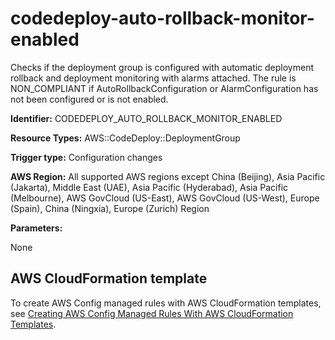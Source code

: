 # codedeploy\-auto\-rollback\-monitor\-enabled<a name="codedeploy-auto-rollback-monitor-enabled"></a>

Checks if the deployment group is configured with automatic deployment rollback and deployment monitoring with alarms attached\. The rule is NON\_COMPLIANT if AutoRollbackConfiguration or AlarmConfiguration has not been configured or is not enabled\. 

**Identifier:** CODEDEPLOY\_AUTO\_ROLLBACK\_MONITOR\_ENABLED

**Resource Types:** AWS::CodeDeploy::DeploymentGroup

**Trigger type:** Configuration changes

**AWS Region:** All supported AWS regions except China \(Beijing\), Asia Pacific \(Jakarta\), Middle East \(UAE\), Asia Pacific \(Hyderabad\), Asia Pacific \(Melbourne\), AWS GovCloud \(US\-East\), AWS GovCloud \(US\-West\), Europe \(Spain\), China \(Ningxia\), Europe \(Zurich\) Region

**Parameters:**

None  

## AWS CloudFormation template<a name="w2aac12c33c15b9d143c17"></a>

To create AWS Config managed rules with AWS CloudFormation templates, see [Creating AWS Config Managed Rules With AWS CloudFormation Templates](aws-config-managed-rules-cloudformation-templates.md)\.